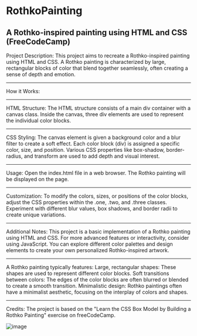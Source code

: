 # RothkoPainting
A Rothko-inspired painting using HTML and CSS (FreeCodeCamp)
-------------------------
Project Description:
This project aims to recreate a Rothko-inspired painting using HTML and CSS. A Rothko painting is characterized by large, rectangular blocks of color that blend together seamlessly, often creating a sense of depth and emotion.

-------------------------

How it Works:

-------------------------

HTML Structure:
The HTML structure consists of a main div container with a canvas class.
Inside the canvas, three div elements are used to represent the individual color blocks.

-------------------------

CSS Styling:
The canvas element is given a background color and a blur filter to create a soft effect.
Each color block (div) is assigned a specific color, size, and position.
Various CSS properties like box-shadow, border-radius, and transform are used to add depth and visual interest.

-------------------------

Usage:
Open the index.html file in a web browser.
The Rothko painting will be displayed on the page.

-------------------------

Customization:
To modify the colors, sizes, or positions of the color blocks, adjust the CSS properties within the .one, .two, and .three classes.
Experiment with different blur values, box shadows, and border radii to create unique variations.

-------------------------

Additional Notes:
This project is a basic implementation of a Rothko painting using HTML and CSS. For more advanced features or interactivity, consider using JavaScript.
You can explore different color palettes and design elements to create your own personalized Rothko-inspired artwork.

-------------------------

A Rothko painting typically features:
Large, rectangular shapes: These shapes are used to represent different color blocks.
Soft transitions between colors: The edges of the color blocks are often blurred or blended to create a smooth transition.
Minimalistic design: Rothko paintings often have a minimalist aesthetic, focusing on the interplay of colors and shapes.

-------------------------

Credits:
The project is based on the "Learn the CSS Box Model by Building a Rothko Painting" exercise on freeCodeCamp.



![image](https://github.com/user-attachments/assets/b6f4833b-972f-4dc1-ba94-8105d46cb344)
